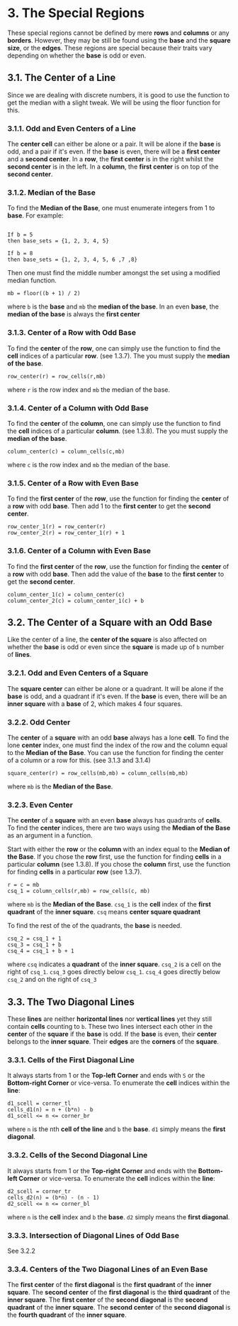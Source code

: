 # 3. The Special Regions
These special regions cannot be defined by mere **rows** and **columns** or any **borders**. However, they may be still be found using the **base** and the **square size**, or the **edges**. These regions are special because their traits vary depending on whether the **base** is odd or even.

## 3.1. The Center of a Line
Since we are dealing with discrete numbers, it is good to use the function to get the median with a slight tweak. We will be using the floor function for this.

### 3.1.1. Odd and Even Centers of a Line
The **center cell** can either be alone or a pair. It will be alone if the **base** is odd, and a pair if it's even. If the **base** is even, there will be a **first center** and a **second center**. In a **row**, the **first center** is in the right whilst the **second center** is in the left. In a **column**, the **first center** is on top of the **second center**.

### 3.1.2. Median of the Base
To find the **Median of the Base**, one must enumerate integers from 1 to **base**. For example:
```

If b = 5
then base_sets = {1, 2, 3, 4, 5}

If b = 8
then base_sets = {1, 2, 3, 4, 5, 6 ,7 ,8}
```

Then one must find the middle number amongst the set using a modified median function.

`mb = floor((b + 1) / 2)`

where `b` is the **base** and `mb` the **median of the base**. In an even **base**, the **median of the base** is always the **first center**

### 3.1.3. Center of a Row with Odd Base
To find the **center** of the **row**, one can simply use the function to find the **cell** indices of a particular **row**. (see 1.3.7). The you must supply the **median of the base**.
```
row_center(r) = row_cells(r,mb)
```
where `r` is the row index and `mb` the median of the base.

### 3.1.4. Center of a Column with Odd Base
To find the **center** of the **column**, one can simply use the function to find the **cell** indices of a particular **column**. (see 1.3.8). The you must supply the **median of the base**.
```
column_center(c) = column_cells(c,mb)
```
where `c` is the row index and `mb` the median of the base.

### 3.1.5. Center of a Row with Even Base
To find the **first center** of the **row**, use the function for finding the **center** of a **row** with odd **base**. Then add 1 to the **first center** to get the **second center**.
```
row_center_1(r) = row_center(r)
row_center_2(r) = row_center_1(r) + 1
```

### 3.1.6. Center of a Column with Even Base
To find the **first center** of the **row**, use the function for finding the **center** of a **row** with odd **base**. Then add the value of the **base** to the **first center** to get the **second center**.
```
column_center_1(c) = column_center(c)
column_center_2(c) = column_center_1(c) + b
```

## 3.2. The Center of a Square with an Odd Base
Like the center of a line, the **center of the square** is also affected on whether the **base** is odd or even since the **square** is made up of `b` number of **lines**.

### 3.2.1. Odd and Even Centers of a Square
The **square center** can either be alone or a quadrant. It will be alone if the **base** is odd, and a quadrant if it's even. If the **base** is even, there will be an **inner square** with a **base** of 2, which makes 4 four squares.

### 3.2.2. Odd Center
The **center** of a **square** with an odd **base** always has a lone **cell**. To find the lone **center** index, one must find the index of the row and the column equal to the **Median of the Base**. You can use the function for finding the center of a column or a row for this. (see 3.1.3 and 3.1.4)

`square_center(r) = row_cells(mb,mb) = column_cells(mb,mb)`

where `mb` is the **Median of the Base**.

### 3.2.3. Even Center
The **center** of a **square** with an even **base** always has quadrants of **cells**. To find the **center** indices, there are two ways using the **Median of the Base** as an argument in a function. 

Start with either the **row** or the **column** with an index equal to the **Median of the Base**. If you chose the **row** first, use the function for finding **cells** in a particular **column** (see 1.3.8). If you chose the **column** first, use the function for finding **cells** in a particular **row** (see 1.3.7). 
```
r = c = mb
csq_1 = column_cells(r,mb) = row_cells(c, mb)
```

where `mb` is the **Median of the Base**. `csq_1` is the **cell** index of the **first quadrant** of the **inner square**. `csq` means **center square quadrant**

To find the rest of the of the quadrants, the **base** is needed.
```
csq_2 = csq_1 + 1 
csq_3 = csq_1 + b
csq_4 = csq_1 + b + 1
```
where `csq` indicates a **quadrant** of the **inner square**. `csq_2` is a cell on the right of `csq_1`. `csq_3` goes directly below `csq_1`. `csq_4` goes directly below `csq_2` and on the right of `csq_3`

## 3.3. The Two Diagonal Lines
These **lines** are neither **horizontal lines** nor **vertical lines** yet they still contain **cells** counting to `b`. These two lines intersect each other in the **center** of the **square** if the **base** is odd. If the **base** is even, their **center** belongs to the **inner square**. Their **edges** are the **corners** of the **square**.

### 3.3.1. Cells of the First Diagonal Line
It always starts from 1 or the **Top-left Corner** and ends with `S` or the **Bottom-right Corner** or vice-versa. To enumerate the **cell** indices within the **line**:
```
d1_scell = corner_tl
cells_d1(n) = n + (b*n) - b
d1_scell <= n <= corner_br
```
where `n` is the nth **cell of the line** and `b` the **base**. `d1` simply means the **first diagonal**.

### 3.3.2. Cells of the Second Diagonal Line
It always starts from 1 or the **Top-right Corner** and ends with the **Bottom-left Corner** or vice-versa. To enumerate the **cell** indices within the **line**:
```
d2_scell = corner_tr
cells_d2(n) = (b*n) - (n - 1)
d2_scell <= n <= corner_bl
```
where `n` is the **cell** index and `b` the **base**. `d2` simply means the **first diagonal**.

### 3.3.3. Intersection of Diagonal Lines of Odd Base
See 3.2.2

### 3.3.4. Centers of the Two Diagonal Lines of an Even Base
The **first center** of the **first diagonal** is the **first quadrant** of the **inner square**. The **second center** of the **first diagonal** is the **third quadrant** of the **inner square**. The **first center** of the **second diagonal** is the **second quadrant** of the **inner square**. The **second center** of the **second diagonal** is the **fourth quadrant** of the **inner square**.